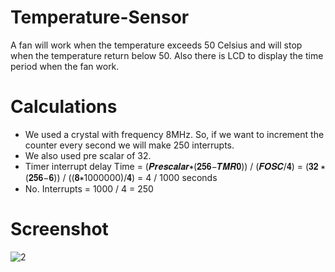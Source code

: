 # Temperature-Sensor
A fan will work when the temperature exceeds 50 Celsius and will stop when the temperature return below 50. Also there is LCD to display the time period when the fan work.


# Calculations
- We used a crystal with frequency 8MHz. So, if we want to increment the counter every second we will make 250 interrupts.
- We also used pre scalar of 32.
- Timer interrupt delay Time = (𝑷𝒓𝒆𝒔𝒄𝒂𝒍𝒂𝒓∗(𝟐𝟓𝟔−𝑻𝑴𝑹𝟎)) / (𝑭𝑶𝑺𝑪/𝟒) = (𝟑𝟐 ∗ (𝟐𝟓𝟔−𝟔)) / ((𝟖∗1000000)/𝟒) = 4 / 1000 seconds
- No. Interrupts = 1000 / 4 = 250
# Screenshot
![2](https://user-images.githubusercontent.com/68257208/113745493-a1327000-9705-11eb-9632-c1104ac41991.png)
